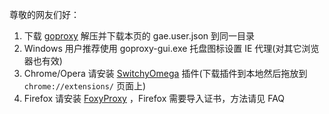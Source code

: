 尊敬的网友们好：

1. 下载 [goproxy](https://github.com/phuslu/goproxy-ci/releases/latest) 解压并下载本页的 gae.user.json 到同一目录
1. Windows 用户推荐使用 goproxy-gui.exe 托盘图标设置 IE 代理(对其它浏览器也有效)
1. Chrome/Opera 请安装 [SwitchyOmega](SwitchyOmega.crx) 插件(下载插件到本地然后拖放到 `chrome://extensions/` 页面上)
1. Firefox 请安装 [FoxyProxy](https://addons.mozilla.org/en-US/firefox/addon/foxyproxy-standard/) ，Firefox 需要导入证书，方法请见 FAQ
